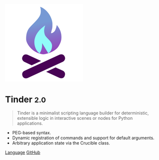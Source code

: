 <img src="tinder.svg" alt="drawing" width="256"/>

# Tinder <small>2.0</small>

> Tinder is a minimalist scripting language builder for deterministic, extensible logic in interactive scenes or nodes for Python applications.

- PEG-based syntax.
- Dynamic registration of commands and support for default arguments.
- Arbitrary application state via the Crucible class.

[Language](language.md)
[GitHub](https://github.com/Hyomoto/TorchBox)